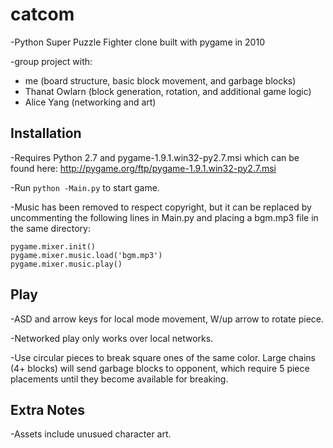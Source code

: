 # catcom
-Python Super Puzzle Fighter clone built with pygame in 2010

-group project with:
+ me (board structure, basic block movement, and garbage blocks)
+ Thanat Owlarn (block generation, rotation, and additional game logic)
+ Alice Yang (networking and art)

## Installation

-Requires Python 2.7 and pygame-1.9.1.win32-py2.7.msi which can be found here: http://pygame.org/ftp/pygame-1.9.1.win32-py2.7.msi

-Run ```python -Main.py``` to start game.

-Music has been removed to respect copyright, but it can be replaced by uncommenting the following lines in Main.py and placing a bgm.mp3 file in the same directory:

```
pygame.mixer.init()
pygame.mixer.music.load('bgm.mp3')
pygame.mixer.music.play()
```

## Play

-ASD and arrow keys for local mode movement, W/up arrow to rotate piece.

-Networked play only works over local networks.

-Use circular pieces to break square ones of the same color. Large chains (4+ blocks) will send garbage blocks to opponent, which require 5 piece placements until they become available for breaking.

## Extra Notes

-Assets include unusued character art.